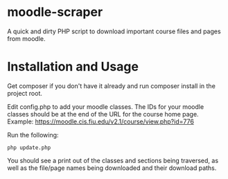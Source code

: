 moodle-scraper
==============

A quick and dirty PHP script to download important course files and pages from moodle.


Installation and Usage
==============

Get composer if you don't have it already and run composer install in the project root.

Edit config.php to add your moodle classes. The IDs for your moodle classes should be at the end of the URL for the course home page. Example: https://moodle.cis.fiu.edu/v2.1/course/view.php?id=776

Run the following:
```
php update.php
```

You should see a print out of the classes and sections being traversed, as well as the file/page names being downloaded and their download paths.
